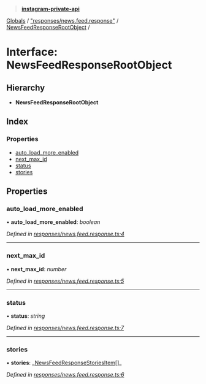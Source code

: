 > **[instagram-private-api](../README.md)**

[Globals](../README.md) / ["responses/news.feed.response"](../modules/_responses_news_feed_response_.md) / [NewsFeedResponseRootObject](_responses_news_feed_response_.newsfeedresponserootobject.md) /

# Interface: NewsFeedResponseRootObject

## Hierarchy

- **NewsFeedResponseRootObject**

## Index

### Properties

- [auto_load_more_enabled](_responses_news_feed_response_.newsfeedresponserootobject.md#auto_load_more_enabled)
- [next_max_id](_responses_news_feed_response_.newsfeedresponserootobject.md#next_max_id)
- [status](_responses_news_feed_response_.newsfeedresponserootobject.md#status)
- [stories](_responses_news_feed_response_.newsfeedresponserootobject.md#stories)

## Properties

### auto_load_more_enabled

• **auto_load_more_enabled**: _boolean_

_Defined in [responses/news.feed.response.ts:4](https://github.com/realinstadude/instagram-private-api/blob/4ae8fec/src/responses/news.feed.response.ts#L4)_

---

### next_max_id

• **next_max_id**: _number_

_Defined in [responses/news.feed.response.ts:5](https://github.com/realinstadude/instagram-private-api/blob/4ae8fec/src/responses/news.feed.response.ts#L5)_

---

### status

• **status**: _string_

_Defined in [responses/news.feed.response.ts:7](https://github.com/realinstadude/instagram-private-api/blob/4ae8fec/src/responses/news.feed.response.ts#L7)_

---

### stories

• **stories**: _[NewsFeedResponseStoriesItem](../classes/\_responses_news_feed_response_.newsfeedresponsestoriesitem.md)[]\_

_Defined in [responses/news.feed.response.ts:6](https://github.com/realinstadude/instagram-private-api/blob/4ae8fec/src/responses/news.feed.response.ts#L6)_
